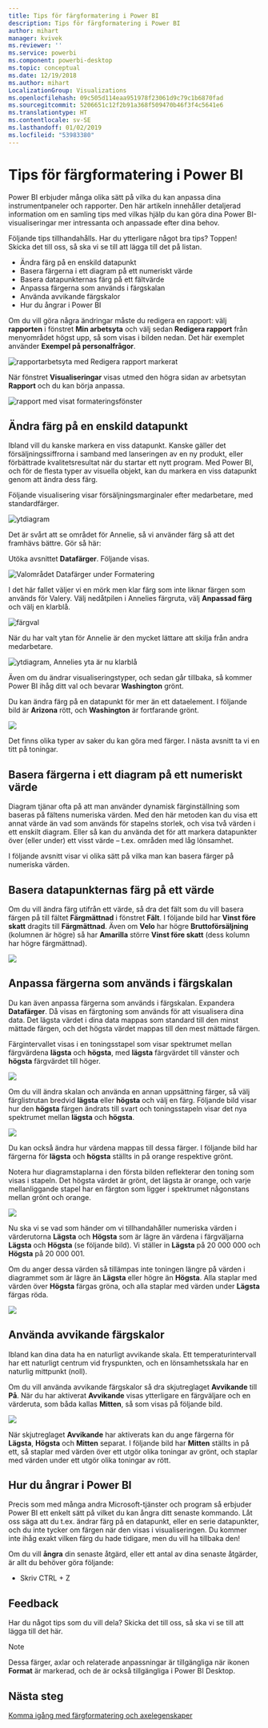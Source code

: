 ```yaml
---
title: Tips för färgformatering i Power BI
description: Tips för färgformatering i Power BI
author: mihart
manager: kvivek
ms.reviewer: ''
ms.service: powerbi
ms.component: powerbi-desktop
ms.topic: conceptual
ms.date: 12/19/2018
ms.author: mihart
LocalizationGroup: Visualizations
ms.openlocfilehash: 09c505d114eaa951978f23061d9c79c1b6870fad
ms.sourcegitcommit: 5206651c12f2b91a368f509470b46f3f4c5641e6
ms.translationtype: HT
ms.contentlocale: sv-SE
ms.lasthandoff: 01/02/2019
ms.locfileid: "53983380"
---
```

# <a name="tips-and-tricks-for-color-formatting-in-power-bi"></a>Tips för färgformatering i Power BI
Power BI erbjuder många olika sätt på vilka du kan anpassa dina instrumentpaneler och rapporter. Den här artikeln innehåller detaljerad information om en samling tips med vilkas hjälp du kan göra dina Power BI-visualiseringar mer intressanta och anpassade efter dina behov.

Följande tips tillhandahålls. Har du ytterligare något bra tips? Toppen! Skicka det till oss, så ska vi se till att lägga till det på listan.

* Ändra färg på en enskild datapunkt
* Basera färgerna i ett diagram på ett numeriskt värde
* Basera datapunkternas färg på ett fältvärde
* Anpassa färgerna som används i färgskalan
* Använda avvikande färgskalor
* Hur du ångrar i Power BI

Om du vill göra några ändringar måste du redigera en rapport: välj **rapporten** i fönstret **Min arbetsyta** och välj sedan **Redigera rapport** från menyområdet högst upp, så som visas i bilden nedan. Det här exemplet använder **Exempel på personalfrågor**.

![rapportarbetsyta med Redigera rapport markerat](media/service-tips-and-tricks-for-color-formatting/power-bi-edit.png)

När fönstret **Visualiseringar** visas utmed den högra sidan av arbetsytan **Rapport** och du kan börja anpassa.

![rapport med visat formateringsfönster](media/service-tips-and-tricks-for-color-formatting/power-bi-formatting-pane.png)

## <a name="change-the-color-of-a-single-data-point"></a>Ändra färg på en enskild datapunkt
Ibland vill du kanske markera en viss datapunkt. Kanske gäller det försäljningssiffrorna i samband med lanseringen av en ny produkt, eller förbättrade kvalitetsresultat när du startar ett nytt program. Med Power BI, och för de flesta typer av visuella objekt, kan du markera en viss datapunkt genom att ändra dess färg.

Följande visualisering visar försäljningsmarginaler efter medarbetare, med standardfärger. 

![ytdiagram](media/service-tips-and-tricks-for-color-formatting/power-bi-area-chart.png)

Det är svårt att se området för Annelie, så vi använder färg så att det framhävs bättre. Gör så här:

Utöka avsnittet **Datafärger**. Följande visas.

![Valområdet Datafärger under Formatering](media/service-tips-and-tricks-for-color-formatting/power-bi-data-colors.png)


I det här fallet väljer vi en mörk men klar färg som inte liknar färgen som används för Valery. Välj nedåtpilen i Annelies färgruta, välj **Anpassad färg** och välj en klarblå.

![färgval](media/service-tips-and-tricks-for-color-formatting/tipstrickscolor_6.png)

När du har valt ytan för Annelie är den mycket lättare att skilja från andra medarbetare. 

![ytdiagram, Annelies yta är nu klarblå](media/service-tips-and-tricks-for-color-formatting/power-bi-color.png)

Även om du ändrar visualiseringstyper, och sedan går tillbaka, så kommer Power BI ihåg ditt val och bevarar **Washington** grönt.

Du kan ändra färg på en datapunkt för mer än ett dataelement. I följande bild är **Arizona** rött, och **Washington** är fortfarande grönt.

![](media/service-tips-and-tricks-for-color-formatting/tipstrickscolor_8.png)

Det finns olika typer av saker du kan göra med färger. I nästa avsnitt ta vi en titt på toningar.

## <a name="base-the-colors-of-a-chart-on-a-numeric-value"></a>Basera färgerna i ett diagram på ett numeriskt värde
Diagram tjänar ofta på att man använder dynamisk färginställning som baseras på fältens numeriska värden. Med den här metoden kan du visa ett annat värde än vad som används för stapelns storlek, och visa två värden i ett enskilt diagram. Eller så kan du använda det för att markera datapunkter över (eller under) ett visst värde – t.ex. områden med låg lönsamhet.

I följande avsnitt visar vi olika sätt på vilka man kan basera färger på numeriska värden.

## <a name="base-the-color-of-data-points-on-a-value"></a>Basera datapunkternas färg på ett värde
Om du vill ändra färg utifrån ett värde, så dra det fält som du vill basera färgen på till fältet **Färgmättnad** i fönstret **Fält**. I följande bild har **Vinst före skatt** dragits till **Färgmättnad**. Även om **Velo** har högre **Bruttoförsäljning** (kolumnen är högre) så har **Amarilla** större **Vinst före skatt** (dess kolumn har högre färgmättnad).

![](media/service-tips-and-tricks-for-color-formatting/tipstrickscolor_9.png)

## <a name="customize-the-colors-used-in-the-color-scale"></a>Anpassa färgerna som används i färgskalan
Du kan även anpassa färgerna som används i färgskalan. Expandera **Datafärger**. Då visas en färgtoning som används för att visualisera dina data. Det lägsta värdet i dina data mappas som standard till den minst mättade färgen, och det högsta värdet mappas till den mest mättade färgen.

Färgintervallet visas i en toningsstapel som visar spektrumet mellan färgvärdena **lägsta** och **högsta**, med **lägsta** färgvärdet till vänster och **högsta** färgvärdet till höger.

![](media/service-tips-and-tricks-for-color-formatting/tipstrickscolor_10.png)

Om du vill ändra skalan och använda en annan uppsättning färger, så välj färglistrutan bredvid **lägsta** eller **högsta** och välj en färg. Följande bild visar hur den **högsta** färgen ändrats till svart och toningsstapeln visar det nya spektrumet mellan **lägsta** och **högsta**.

![](media/service-tips-and-tricks-for-color-formatting/tipstrickscolor_11.png)

Du kan också ändra hur värdena mappas till dessa färger. I följande bild har färgerna för **lägsta** och **högsta** ställts in på orange respektive grönt.

Notera hur diagramstaplarna i den första bilden reflekterar den toning som visas i stapeln. Det högsta värdet är grönt, det lägsta är orange, och varje mellanliggande stapel har en färgton som ligger i spektrumet någonstans mellan grönt och orange.

![](media/service-tips-and-tricks-for-color-formatting/tipstrickscolor_12.png)

Nu ska vi se vad som händer om vi tillhandahåller numeriska värden i värderutorna **Lägsta** och **Högsta** som är lägre än värdena i färgväljarna **Lägsta** och **Högsta** (se följande bild). Vi ställer in **Lägsta** på 20 000 000 och **Högsta** på 20 000 001.

Om du anger dessa värden så tillämpas inte toningen längre på värden i diagrammet som är lägre än **Lägsta** eller högre än **Högsta**. Alla staplar med värden över **Högsta** färgas gröna, och alla staplar med värden under **Lägsta** färgas röda.

![](media/service-tips-and-tricks-for-color-formatting/tipstrickscolor_13.png)

## <a name="use-diverging-color-scales"></a>Använda avvikande färgskalor
Ibland kan dina data ha en naturligt avvikande skala. Ett temperaturintervall har ett naturligt centrum vid fryspunkten, och en lönsamhetsskala har en naturlig mittpunkt (noll).

Om du vill använda avvikande färgskalor så dra skjutreglaget **Avvikande** till **På**. När du har aktiverat **Avvikande** visas ytterligare en färgväljare och en värderuta, som båda kallas **Mitten**, så som visas på följande bild.

![](media/service-tips-and-tricks-for-color-formatting/tipstrickscolor_14.png)

När skjutreglaget **Avvikande** har aktiverats kan du ange färgerna för **Lägsta**, **Högsta** och **Mitten** separat. I följande bild har **Mitten** ställts in på ett, så staplar med värden över ett utgör olika toningar av grönt, och staplar med värden under ett utgör olika toningar av rött.

## <a name="how-to-undo-in-power-bi"></a>Hur du ångrar i Power BI
Precis som med många andra Microsoft-tjänster och program så erbjuder Power BI ett enkelt sätt på vilket du kan ångra ditt senaste kommando. Låt oss säga att du t.ex. ändrar färg på en datapunkt, eller en serie datapunkter, och du inte tycker om färgen när den visas i visualiseringen. Du kommer inte ihåg exakt vilken färg du hade tidigare, men du vill ha tillbaka den!

Om du vill **ångra** din senaste åtgärd, eller ett antal av dina senaste åtgärder, är allt du behöver göra följande:

- Skriv CTRL + Z

## <a name="feedback"></a>Feedback
Har du något tips som du vill dela? Skicka det till oss, så ska vi se till att lägga till det här.

>[!NOTE]
>Dessa färger, axlar och relaterade anpassningar är tillgängliga när ikonen **Format** är markerad, och de är också tillgängliga i Power BI Desktop.

## <a name="next-steps"></a>Nästa steg
[Komma igång med färgformatering och axelegenskaper](service-getting-started-with-color-formatting-and-axis-properties.md)

